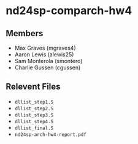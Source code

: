 # nd24sp-comparch-hw4

## Members
- Max Graves (mgraves4)
- Aaron Lewis (alewis25)
- Sam Monterola (smontero)
- Charlie Gussen (cgussen)

## Relevent Files
- `dllist_step1.S`
- `dllist_step2.S`
- `dllist_step3.S`
- `dllist_step4.S`
- `dllist_final.S` 
- `nd24sp-arch-hw4-report.pdf`
